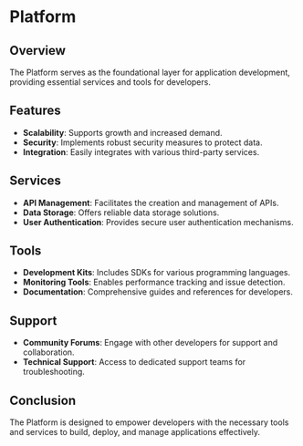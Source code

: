 # Platform

## Overview
The Platform serves as the foundational layer for application development, providing essential services and tools for developers.

## Features
- **Scalability**: Supports growth and increased demand.
- **Security**: Implements robust security measures to protect data.
- **Integration**: Easily integrates with various third-party services.

## Services
- **API Management**: Facilitates the creation and management of APIs.
- **Data Storage**: Offers reliable data storage solutions.
- **User Authentication**: Provides secure user authentication mechanisms.

## Tools
- **Development Kits**: Includes SDKs for various programming languages.
- **Monitoring Tools**: Enables performance tracking and issue detection.
- **Documentation**: Comprehensive guides and references for developers.

## Support
- **Community Forums**: Engage with other developers for support and collaboration.
- **Technical Support**: Access to dedicated support teams for troubleshooting.

## Conclusion
The Platform is designed to empower developers with the necessary tools and services to build, deploy, and manage applications effectively.